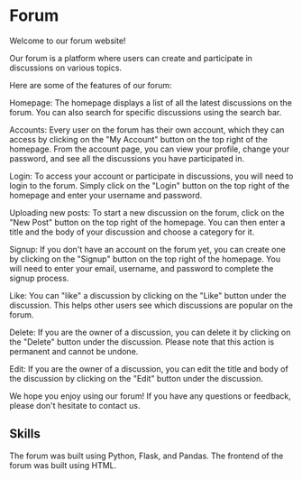 # Forum

Welcome to our forum website!

Our forum is a platform where users can create and participate in discussions on various topics.

Here are some of the features of our forum:

Homepage: The homepage displays a list of all the latest discussions on the forum. You can also search for specific discussions using the search bar.

Accounts: Every user on the forum has their own account, which they can access by clicking on the "My Account" button on the top right of the homepage. From the account page, you can view your profile, change your password, and see all the discussions you have participated in.

Login: To access your account or participate in discussions, you will need to login to the forum. Simply click on the "Login" button on the top right of the homepage and enter your username and password.

Uploading new posts: To start a new discussion on the forum, click on the "New Post" button on the top right of the homepage. You can then enter a title and the body of your discussion and choose a category for it.

Signup: If you don't have an account on the forum yet, you can create one by clicking on the "Signup" button on the top right of the homepage. You will need to enter your email, username, and password to complete the signup process.

Like: You can "like" a discussion by clicking on the "Like" button under the discussion. This helps other users see which discussions are popular on the forum.

Delete: If you are the owner of a discussion, you can delete it by clicking on the "Delete" button under the discussion. Please note that this action is permanent and cannot be undone.

Edit: If you are the owner of a discussion, you can edit the title and body of the discussion by clicking on the "Edit" button under the discussion.

We hope you enjoy using our forum! If you have any questions or feedback, please don't hesitate to contact us.

## Skills
The forum was built using Python, Flask, and Pandas.
The frontend of the forum was built using HTML.
